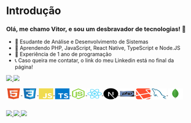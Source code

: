 
# Introdução

### Olá, me chamo Vitor, e sou um desbravador de tecnologias! 👾

- 🏫 Esudante de Análise e Desenvolvimento de Sistemas
- 🌱 Aprendendo PHP, JavaScript, React Native, TypeScript e Node.JS
- 💼 Experiência de 1 ano de programação
- 📞 Caso queira me contatar, o link do meu Linkedin está no final da página!

<div>
    <a href="https://github.com/Vitor-php">
    <img height="180em" src="https://github-readme-stats.vercel.app/api?username=Vitor-php&show_icons=true&theme=tokyonight&include_all_commits=true&count_private=true"/>
    <img height="180em" src="https://github-readme-stats.vercel.app/api/top-langs/?username=Vitor-php&layout=compact&langs_count=7&theme=tokyonight"/>
</div>
<div style="display: inline_block"><br>
    <img align="center" alt="HTML" height="30" width="40" src="https://raw.githubusercontent.com/devicons/devicon/master/icons/html5/html5-original.svg">
    <img align="center" alt="CSS" height="30" width="40" src="https://raw.githubusercontent.com/devicons/devicon/master/icons/css3/css3-original.svg">
    <img align="center" alt="Js" height="30" width="40" src="https://raw.githubusercontent.com/devicons/devicon/master/icons/javascript/javascript-plain.svg">
    <img align="center" alt="Ts" height="30" width="40" src="https://raw.githubusercontent.com/devicons/devicon/master/icons/typescript/typescript-plain.svg">
    <img align="center" alt="NodeJS" height="30" width="40" src="https://raw.githubusercontent.com/devicons/devicon/master/icons/nodejs/nodejs-original.svg">
    <img align="center" alt="React" height="30" width="40" src="https://raw.githubusercontent.com/devicons/devicon/master/icons/react/react-original.svg">
    <img align="center" alt="NextJS" height="30" width="40" src="https://raw.githubusercontent.com/devicons/devicon/master/icons/nextjs/nextjs-original.svg">
    <img align="center" alt="PHP" height="30" width="40" src="https://raw.githubusercontent.com/devicons/devicon/master/icons/php/php-original.svg">
    <img align="center" alt="Laravel" height="30" width="40" src="https://raw.githubusercontent.com/devicons/devicon/master/icons/laravel/laravel-plain.svg">
    <img align="center" alt="MySQL" height="30" width="40" src="https://raw.githubusercontent.com/devicons/devicon/master/icons/mysql/mysql-original.svg">
    <img align="center" alt="MongoDB" height="30" width="40" src="https://raw.githubusercontent.com/devicons/devicon/master/icons/mongodb/mongodb-original.svg">
</div>

##

<div>
    <a href="https://api.whatsapp.com/send?phone=5511996203454" target="_blank">
        <img src="https://img.shields.io/badge/WhatsApp-25D366?style=for-the-badge&logo=whatsapp&logoColor=white">
    </a>
    <a href="https://www.instagram.com/vitor.holder/" target="_blank">
        <img src="https://img.shields.io/badge/Instagram-E4405F?style=for-the-badge&logo=instagram&logoColor=white">
    </a>
    <a href="https://www.linkedin.com/in/vitor-fernandes-moraes-a6106b1b9/" target="_blank"><img src="https://img.shields.io/badge/Linkedin-0000FF?style=for-the-badge&logo=linkedin&logoColor=white" target="_blank" w></a> 
    </a>
</div>
